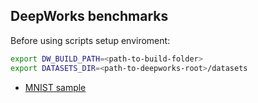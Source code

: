 ## DeepWorks benchmarks

Before using scripts setup enviroment:
```bash
export DW_BUILD_PATH=<path-to-build-folder>
export DATASETS_DIR=<path-to-deepworks-root>/datasets
```

* [MNIST sample](./mnist/README.md)
